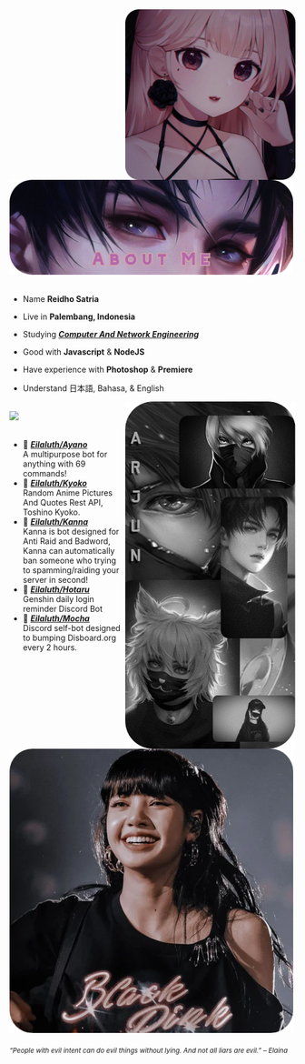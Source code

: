 <div>
<img src="./img/proffille.png" width="300" align="right" />
<br/>
<img src="./img/about.png" width="500" />
<br/>
<br/>
  
- Name **Reidho Satria**

- Live in **Palembang, Indonesia**

- Studying [***Computer And Network Engineering***](https://smkn4palembang.sch.id/)

- Good with **Javascript** & **NodeJS**

- Have experience with **Photoshop** & **Premiere**

- Understand 日本語, Bahasa, & English
<img src="./img/arnd.png" width="300" align="right" />
<br/>
<img src="./img/respz.png" width="500" />
<br/>
<br/>
  
- 📗 [***Eilaluth/Ayano***](https://github.com/Eilaluth/Ayano) <br/>
  A multipurpose bot for anything with 69 commands!
- 📘 [***Eilaluth/Kyoko***](https://github.com/Eilaluth/Kyoko) <br/>
  Random Anime Pictures And Quotes Rest API, Toshino Kyoko.
- 📙 [***Eilaluth/Kanna***](https://github.com/Eilaluth/Kanna) <br/>
  Kanna is bot designed for Anti Raid and Badword, Kanna can automatically ban someone who trying to spamming/raiding your server in second!
- 📕 [***Eilaluth/Hotaru***](https://github.com/Eilaluth/Hotaru) <br/>
  Genshin daily login reminder Discord Bot
- 📒 [***Eilaluth/Mocha***](https://github.com/Eilaluth/Mocha) <br/>
Discord self-bot designed to bumping Disboard.org every 2 hours.

<br/>
<img src="./img/lisa.png" width="500" /><br/>
  
<sub> *“People with evil intent can do evil things without lying. And not all liars are evil.” – Elaina* </sub>
<!--
<img src="https://metrics.lecoq.io/Eilaluth?template=classic&base.header=0&base.activity=0&base.community=0&base.repositories=0&base.metadata=0&repositories=1&repositories=100&repositories.batch=100&repositories.forks=false&repositories.affiliations=owner&repositories.featured=Eilaluth%2FAyano%2CEilaluth%2FKyoko%2CEilaluth%2FKanna%2CEilaluth%2FHotaru%2CEilaluth%2FMocha&config.timezone=Asia%2FJakart"  />
-->
</div>
